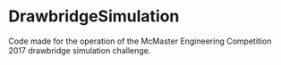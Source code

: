 # DrawbridgeSimulation
Code made for the operation of the McMaster Engineering Competition 2017 drawbridge simulation challenge.
